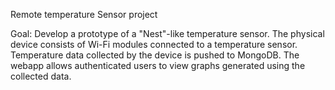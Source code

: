 Remote temperature Sensor project

Goal: Develop a prototype of a "Nest"-like temperature sensor. The physical device consists of Wi-Fi modules connected to a temperature sensor. Temperature data collected by the device is pushed to MongoDB. The webapp allows authenticated users to view graphs generated using the collected data.
